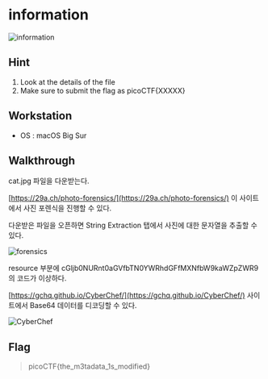 # information
![information](https://github.com/jasperkim425/Walkthrough/blob/main/picoCTF/Forensics/information/information.png)

## Hint
1. Look at the details of the file
2. Make sure to submit the flag as picoCTF{XXXXX}

## Workstation
- OS : macOS Big Sur

## Walkthrough
cat.jpg 파일을 다운받는다.

[https://29a.ch/photo-forensics/](https://29a.ch/photo-forensics/) 이 사이트에서 사진 포렌식을 진행할 수 있다.

다운받은 파일을 오픈하면 String Extraction 탭에서 사진에 대한 문자열을 추출할 수 있다.

![forensics](https://github.com/jasperkim425/Walkthrough/blob/main/picoCTF/Forensics/information/forensics.png)

resource 부분에 cGljb0NURnt0aGVfbTN0YWRhdGFfMXNfbW9kaWZpZWR9의 코드가 이상하다.

[https://gchq.github.io/CyberChef/](https://gchq.github.io/CyberChef/) 사이트에서 Base64 데이터를 디코딩할 수 있다.

![CyberChef](https://github.com/jasperkim425/Walkthrough/blob/main/picoCTF/Forensics/information/CyberChef.png)

## Flag
> picoCTF{the_m3tadata_1s_modified}
